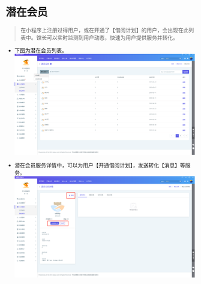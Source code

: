 # **潜在会员**

> 在小程序上注册过得用户，或在开通了【借阅计划】的用户，会出现在此列表中。馆长可以实时监测到用户动态，快速为用户提供服务并转化。

- 下图为潜在会员列表。![1561012726613](_media\1561012726613.png)

- 潜在会员服务详情中，可以为用户【开通借阅计划】，发送转化【消息】等服务。![1561013433156](_media\1561013433156.png)
